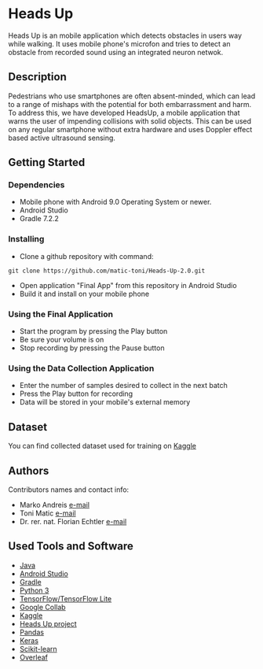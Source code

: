 # Heads Up

Heads Up is an mobile application which detects obstacles in users way while walking. It uses mobile phone's microfon and tries to detect an obstacle from recorded sound using an integrated neuron netwok.

## Description

Pedestrians who use smartphones are often absent-minded, which can lead to a range of mishaps with the potential for both embarrassment and harm. To address this, we have developed HeadsUp, a mobile application that warns the user of impending collisions with solid objects. This can be used on any regular smartphone without extra hardware and uses Doppler effect based active ultrasound sensing.

## Getting Started

### Dependencies

* Mobile phone with Android 9.0 Operating System or newer.
* Android Studio
* Gradle 7.2.2

### Installing

* Clone a github repository with command:
```
git clone https://github.com/matic-toni/Heads-Up-2.0.git
```
* Open application "Final App" from this repository in Android Studio
* Build it and install on your mobile phone

### Using the Final Application

* Start the program by pressing the Play button
* Be sure your volume is on
* Stop recording by pressing the Pause button

### Using the Data Collection Application
* Enter the number of samples desired to collect in the next batch
* Press the Play button for recording
* Data will be stored in your mobile's external memory

## Dataset

You can find collected dataset used for training on [Kaggle](https://www.kaggle.com/datasets/dnaram/headsup-dataset)

## Authors

Contributors names and contact info:

* Marko Andreis [e-mail](mandre22@student.aau.dk)
* Toni Matic [e-mail](tmati22@student.aau.dk)
* Dr. rer. nat. Florian Echtler [e-mail](floech@cs.aau.dk)

## Used Tools and Software
* [Java](https://www.java.com/)
* [Android Studio](https://developer.android.com/studio)
* [Gradle](https://gradle.org)
* [Python 3](https://www.python.org/downloads/)
* [TensorFlow/TensorFlow Lite](https://www.tensorflow.org/)
* [Google Collab](https://colab.research.google.com/)
* [Kaggle](https://www.kaggle.com/)
* [Heads Up project](https://github.com/mmbuw/headsup)
* [Pandas](https://pandas.pydata.org/)
* [Keras](https://keras.io/)
* [Scikit-learn](https://scikit-learn.org/)
* [Overleaf](https://da.overleaf.com/)

